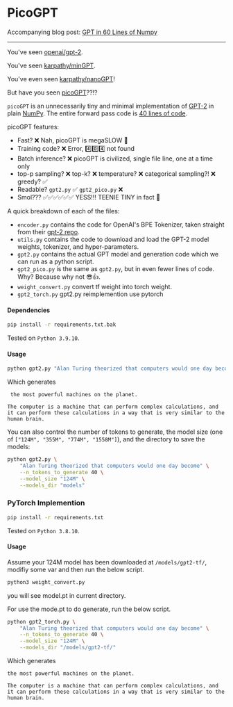 # PicoGPT
Accompanying blog post: [GPT in 60 Lines of Numpy](https://jaykmody.com/blog/gpt-from-scratch/)

---

You've seen [openai/gpt-2](https://github.com/openai/gpt-2).

You've seen [karpathy/minGPT](https://github.com/karpathy/mingpt).

You've even seen [karpathy/nanoGPT](https://github.com/karpathy/nanogpt)!

But have you seen [picoGPT](https://github.com/jaymody/picoGPT)??!?

`picoGPT` is an unnecessarily tiny and minimal implementation of [GPT-2](https://d4mucfpksywv.cloudfront.net/better-language-models/language_models_are_unsupervised_multitask_learners.pdf) in plain [NumPy](https://numpy.org). The entire forward pass code is [40 lines of code](https://github.com/jaymody/picoGPT/blob/main/gpt2_pico.py#L3-L41).

picoGPT features:
* Fast? ❌ Nah, picoGPT is megaSLOW 🐌
* Training code? ❌ Error, 4️⃣0️⃣4️⃣ not found
* Batch inference? ❌ picoGPT is civilized, single file line, one at a time only
* top-p sampling? ❌ top-k? ❌ temperature? ❌ categorical sampling?! ❌ greedy? ✅
* Readable? `gpt2.py` ✅ `gpt2_pico.py` ❌
* Smol??? ✅✅✅✅✅✅ YESS!!! TEENIE TINY in fact 🤏

A quick breakdown of each of the files:

* `encoder.py` contains the code for OpenAI's BPE Tokenizer, taken straight from their [gpt-2 repo](https://github.com/openai/gpt-2/blob/master/src/encoder.py).
* `utils.py` contains the code to download and load the GPT-2 model weights, tokenizer, and hyper-parameters.
* `gpt2.py` contains the actual GPT model and generation code which we can run as a python script.
* `gpt2_pico.py` is the same as `gpt2.py`, but in even fewer lines of code. Why? Because why not 😎👍.
* `weight_convert.py` convert tf weight into torch weight.
* `gpt2_torch.py` gpt2.py reimplemention use pytorch

#### Dependencies
```bash
pip install -r requirements.txt.bak
```
Tested on `Python 3.9.10`.

#### Usage
```bash
python gpt2.py "Alan Turing theorized that computers would one day become"
```

Which generates

```
 the most powerful machines on the planet.

The computer is a machine that can perform complex calculations, and it can perform these calculations in a way that is very similar to the human brain.
```

You can also control the number of tokens to generate, the model size (one of `["124M", "355M", "774M", "1558M"]`), and the directory to save the models:

```bash
python gpt2.py \
    "Alan Turing theorized that computers would one day become" \
    --n_tokens_to_generate 40 \
    --model_size "124M" \
    --models_dir "models"
```

### PyTorch Implemention
```bash
pip install -r requirements.txt
```
Tested on `Python 3.8.10`.


#### Usage
Assume your 124M model has been downloaded at `/models/gpt2-tf/`, modifiy some var and then run the below script.
```bash
python3 weight_convert.py
```
you will see model.pt in current directory.

For use the mode.pt to do generate, run the below script.
```bash
python gpt2_torch.py \
    "Alan Turing theorized that computers would one day become" \
    --n_tokens_to_generate 40 \
    --model_size "124M" \
    --models_dir "/models/gpt2-tf/"
```
Which generates
```
the most powerful machines on the planet.

The computer is a machine that can perform complex calculations, and it can perform these calculations in a way that is very similar to the human brain.
```
